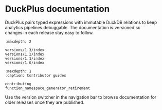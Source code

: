 # DuckPlus documentation

DuckPlus pairs typed expressions with immutable DuckDB relations to keep analytics
pipelines debuggable. The documentation is versioned so changes in each release
stay easy to follow.

```{toctree}
:maxdepth: 2

versions/1.3/index
versions/1.2/index
versions/1.1/index
versions/1.0/index
```

```{toctree}
:maxdepth: 1
:caption: Contributor guides

contributing
function_namespace_generator_retirement
```

Use the version switcher in the navigation bar to browse documentation for
older releases once they are published.
